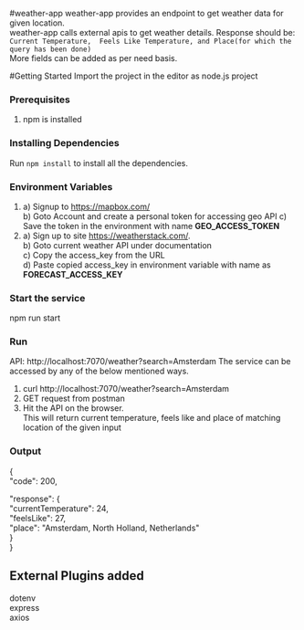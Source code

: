 #weather-app
weather-app provides an endpoint to get weather data for given location.      
weather-app calls external apis to get weather details.
Response should be:       
    `Current Temperature, 
    Feels Like Temperature, and
    Place(for which the query has been done)`                                                        
More fields can be added as per need basis.

#Getting Started
Import the project in the editor as node.js project

### Prerequisites
1. npm is installed

### Installing Dependencies
Run `npm install` to install all the dependencies.

### Environment Variables
1.
    a) Signup to https://mapbox.com/                       
    b) Goto Account and create a personal token for accessing geo API 
    c) Save the token in the environment with name **GEO_ACCESS_TOKEN**
2.
    a) Sign up to site https://weatherstack.com/.   
    b) Goto current weather API under documentation       
    c) Copy the access_key from the URL          
    d) Paste copied access_key in environment variable with name as **FORECAST_ACCESS_KEY**
    

### Start the service
 npm run start


### Run
API: http://localhost:7070/weather?search=Amsterdam
The service can be accessed by any of the below mentioned ways.  
1. curl http://localhost:7070/weather?search=Amsterdam      
2. GET request from postman
3. Hit the API on the browser.                    
This will return current temperature, feels like and place of matching location of the given input      

### Output
{       
"code": 200,                                                 

"response": {   
    "currentTemperature": 24,   
    "feelsLike": 27,  
    "place": "Amsterdam, North Holland, Netherlands"       
    }        
}

## External Plugins added
dotenv      
express     
axios

